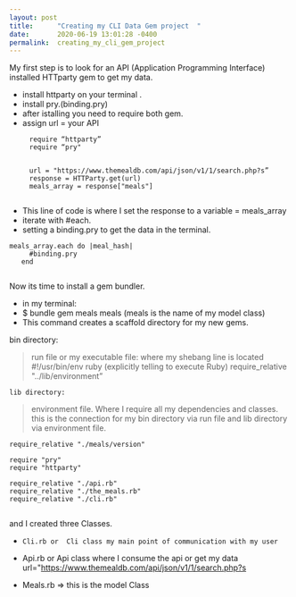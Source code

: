 ```yaml
---
layout: post
title:      "Creating my CLI Data Gem project  "
date:       2020-06-19 13:01:28 -0400
permalink:  creating_my_cli_gem_project
---
```



My first step is to look for an API (Application Programming Interface) installed  HTTparty gem to get my data. 
 
*   install httparty on your terminal . 
*   install  pry.(binding.pry)
*    after istalling you need to require both gem.
*    assign url = your API 

```
     require “httparty” 
     require “pry"


     url = "https://www.themealdb.com/api/json/v1/1/search.php?s”
     response = HTTParty.get(url)
     meals_array = response["meals"] 
 
 ```

*  This line of code is where I set the response to a variable = meals_array 
*   iterate with #each.
*    setting a binding.pry to get the data in the terminal.
		
 ```
 meals_array.each do |meal_hash| 
      #binding.pry 
    end 
		
```
		
		
Now its time to install a gem bundler.

* in my terminal: 
* $ bundle gem meals meals (meals is the name of my model class) 
* This command creates a scaffold directory for my new gems.  

bin directory:
  > run file or my executable file:
      where my shebang line is located #!/usr/bin/env ruby  (explicitly telling to execute Ruby)
      require_relative "../lib/environment” 

  
	lib directory:
        
  > environment file. Where I require all my dependencies and classes. 
      this is the connection for my bin directory via run file and lib directory via environment file.

```
require_relative "./meals/version" 

require "pry" 
require "httparty"

require_relative "./api.rb" 
require_relative "./the_meals.rb"
require_relative "./cli.rb"


```
and I created three Classes.

*     Cli.rb or  Cli class my main point of communication with my user

*    Api.rb or   Api class where I consume the api or 
	    get my data url="https://www.themealdb.com/api/json/v1/1/search.php?s

*  Meals.rb => this is the model Class 



